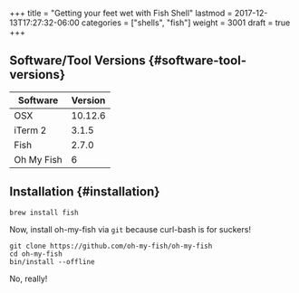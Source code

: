 +++
title = "Getting your feet wet with Fish Shell"
lastmod = 2017-12-13T17:27:32-06:00
categories = ["shells", "fish"]
weight = 3001
draft = true
+++

## Software/Tool Versions {#software-tool-versions}

| Software   | Version |
|------------|---------|
| OSX        | 10.12.6 |
| iTerm 2    | 3.1.5   |
| Fish       | 2.7.0   |
| Oh My Fish | 6       |


## Installation {#installation}

```shell-script
brew install fish
```

Now, install oh-my-fish via `git` because curl-bash is for suckers!

```shell-script
git clone https://github.com/oh-my-fish/oh-my-fish
cd oh-my-fish
bin/install --offline
```

No, really!
